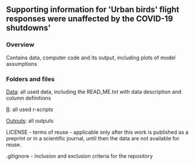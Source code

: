 ## Supporting information for 'Urban birds' flight responses were unaffected by the COVID-19 shutdowns'

### **Overview**

Contains data, computer code and its output, including plots of model assumptions

### **Folders and files**

[Data](Data/): all used data, including the READ_ME.txt with data description and column definitions

[R](R/): all used r-scripts

[Outputs](Output/): all outputs 

LICENSE - terms of reuse - applicable only after this work is published as a preprint or in a scientific journal, until then the data are not available for reuse.

.gitignore - inclusion and exclusion criteria for the repository